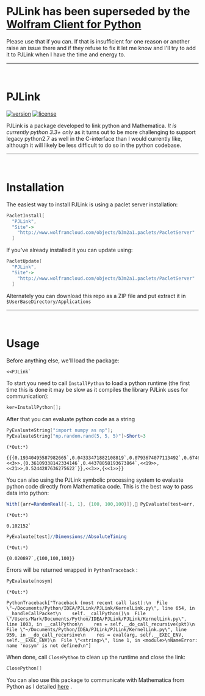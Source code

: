 <a id="pjlinkhasbeen" class="Section" style="width:0;height:0;margin:0;padding:0;">&zwnj;</a>

# PJLink has been superseded by the  [Wolfram Client for Python](https://github.com/WolframResearch/WolframClientForPython)

Please use that if you can. If that is insufficient for one reason or another raise an issue there and if they refuse to fix it let me know and I'll try to add it to PJLink when I have the time and energy to.

---

<a id="pjlink" class="Section" style="width:0;height:0;margin:0;padding:0;">&zwnj;</a>

# PJLink

[![version](http://img.shields.io/badge/version-1.0.6-orange.svg)](https://github.com/b3m2a1/PJLink/master/PJLink/PacletInfo.m)  [![license](http://img.shields.io/badge/license-MIT-blue.svg)](https://opensource.org/licenses/MIT)

PJLink is a package developed to link python and Mathematica.  *It is currently python 3.3+ only* as it turns out to be more challenging to support legacy python2.7 as well in the C-interface than I would currently like, although it will likely be less difficult to do so in the python codebase.

---

<a id="installation" class="Section" style="width:0;height:0;margin:0;padding:0;">&zwnj;</a>

# Installation

The easiest way to install PJLink is using a paclet server installation:

```mathematica
PacletInstall[
  "PJLink",
  "Site"->
    "http://www.wolframcloud.com/objects/b3m2a1.paclets/PacletServer"
  ]
```

If you've already installed it you can update using:

```mathematica
PacletUpdate[
  "PJLink",
  "Site"->
    "http://www.wolframcloud.com/objects/b3m2a1.paclets/PacletServer"
  ]
```

Alternately you can download this repo as a ZIP file and put extract it in  ```$UserBaseDirectory/Applications```

---

<a id="usage" class="Section" style="width:0;height:0;margin:0;padding:0;">&zwnj;</a>

# Usage

Before anything else, we'll load the package:

```mathematica
<<PJLink`
```

To start you need to call  ```InstallPython``` to load a python runtime (the first time this is done it may be slow as it compiles the library PJLink uses for communication):

```mathematica
ker=InstallPython[];
```

After that you can evaluate python code as a string

```mathematica
PyEvaluateString["import numpy as np"];
PyEvaluateString["np.random.rand(5, 5, 5)"]~Short~3
```

    (*Out:*)
    
    {{{0.19340495587982665`,0.04333471882108819`,0.0793674077113492`,0.6746465215828963`,0.9128377509416972`},<<3>>,{0.36109338142334146`,0.44378058193673864`,<<19>>,<<21>>,0.5244287636275622`}},<<3>>,{<<1>>}}

You can also using the PJLink symbolic processing system to evaluate python code directly from Mathematica code. This is the best way to pass data into python:

```mathematica
With[{arr=RandomReal[{-1, 1}, {100, 100,100}]}, PyEvaluate[test=arr,  TimeConstraint->1]]//AbsoluteTiming//First
```

    (*Out:*)
    
    0.102152`

```mathematica
PyEvaluate[test]//Dimensions//AbsoluteTiming
```

    (*Out:*)
    
    {0.020897`,{100,100,100}}

Errors will be returned wrapped in  ```PythonTraceback``` :

```mathematica
PyEvaluate[nosym]
```

    (*Out:*)
    
    PythonTraceback["Traceback (most recent call last):\n  File \"~/Documents/Python/IDEA/PJLink/PJLink/KernelLink.py\", line 654, in __handleCallPacket\n    self.__callPython()\n  File \"/Users/Mark/Documents/Python/IDEA/PJLink/PJLink/KernelLink.py\", line 1003, in __callPython\n    res = self.__do_call_recursive(pkt)\n File \"~/Documents/Python/IDEA/PJLink/PJLink/KernelLink.py\", line 959, in __do_call_recursive\n    res = eval(arg, self.__EXEC_ENV, self.__EXEC_ENV)\n  File \"<string>\", line 1, in <module>\nNameError: name 'nosym' is not defined\n"]

When done, call  ```ClosePython``` to clean up the runtime and close the link:

```mathematica
ClosePython[]
```

You can also use this package to communicate with Mathematica from Python as I detailed  [here](https://www.wolframcloud.com/objects/b3m2a1/home/pjlink-hooking-up-mathematica-and-python.html#main-content) .